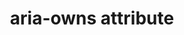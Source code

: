 ---
{
  "title": "aria-owns attribute",
  "description": "Identifies an element (or elements) in order to define a visual, functional, or contextual parent/child relationship between DOM elements where the DOM hierarchy cannot be used to represent the relationship. See related aria-controls.",
  "category": "aria",
  "keywords": [
    "aria-owns attribute"
  ],
  "last_test_date": "2020-08-31",
  "test_results_url": "https://a11ysupport.io/tech/aria/aria-owns_attribute",
  "test_url": "https://a11ysupport.io/tech/aria/aria-owns_attribute",
  "notes_by_num": {
    "1": "Didn't convey multiple parent/child relationships",
    "2": "Didn't order the references after any existing children",
    "3": "Didn't convey a single parent/child relationships"
  },
  "stats": {
    "jaws": {
      "chrome": {
        "85": "y"
      },
      "ie": {
        "11": "y"
      },
      "firefox": {
        "80": "y"
      }
    },
    "narrator": {
      "edge": {
        "85": "y"
      }
    },
    "nvda": {
      "chrome": {
        "85": "y"
      },
      "firefox": {
        "80": "y"
      }
    },
    "talkback": {
      "and_chr": {
        "85": "y"
      }
    },
    "vo_ios": {
      "ios_saf": {
        "13.6.1": "n #1 #2 #3"
      }
    },
    "vo_macos": {
      "safari": {
        "13.1.2": "n #1 #2 #3"
      }
    },
    "orca": {
      "firefox": {
        "80": "y"
      }
    }
  },
  "links": {
    "ARIA spec for aria-owns": "https://www.w3.org/TR/wai-aria-1.1/#aria-owns"
  }
}
---